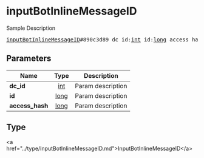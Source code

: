 # inputBotInlineMessageID

Sample Description

<pre>
<a href="../constructor/inputBotInlineMessageID.md">inputBotInlineMessageID</a>#890c3d89 dc_id:<a href="../type/int.md">int</a> id:<a href="../type/long.md">long</a> access_hash:<a href="../type/long.md">long</a> = <a href="../type/InputBotInlineMessageID.md">InputBotInlineMessageID</a>;
</pre>

## Parameters

| Name | Type | Description |
|------|:----:|-------------|
| **dc_id** | <a href="../type/int.md">int</a> | Param description |
| **id** | <a href="../type/long.md">long</a> | Param description |
| **access_hash** | <a href="../type/long.md">long</a> | Param description |

## Type

&lt;a href=&#34;../type/InputBotInlineMessageID.md&#34;&gt;InputBotInlineMessageID&lt;/a&gt;
